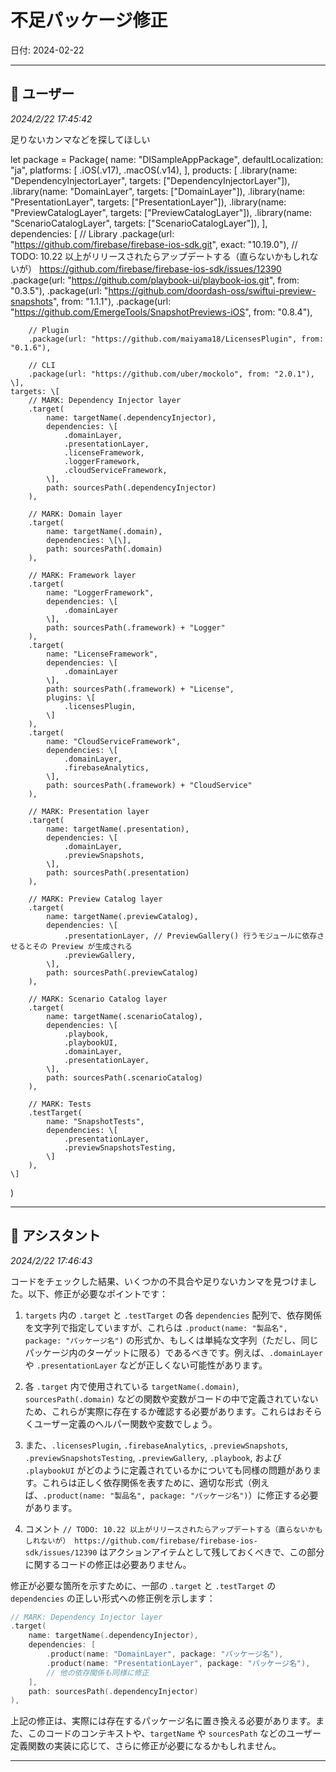 # 不足パッケージ修正

日付: 2024-02-22

---

## 👤 ユーザー
*2024/2/22 17:45:42*

足りないカンマなどを探してほしい


let package = Package(
    name: "DISampleAppPackage",
    defaultLocalization: "ja",
    platforms: \[
        .iOS(.v17),
        .macOS(.v14),
    \],
    products: \[
        .library(name: "DependencyInjectorLayer", targets: \["DependencyInjectorLayer"\]),
        .library(name: "DomainLayer", targets: \["DomainLayer"\]),
        .library(name: "PresentationLayer", targets: \["PresentationLayer"\]),
        .library(name: "PreviewCatalogLayer", targets: \["PreviewCatalogLayer"\]),
        .library(name: "ScenarioCatalogLayer", targets: \["ScenarioCatalogLayer"\]),
    \],
    dependencies: \[
        // Library
        .package(url: "https://github.com/firebase/firebase-ios-sdk.git", exact: "10.19.0"), // TODO: 10.22 以上がリリースされたらアップデートする（直らないかもしれないが） https://github.com/firebase/firebase-ios-sdk/issues/12390
        .package(url: "https://github.com/playbook-ui/playbook-ios.git", from: "0.3.5"),
        .package(url: "https://github.com/doordash-oss/swiftui-preview-snapshots", from: "1.1.1"),
        .package(url: "https://github.com/EmergeTools/SnapshotPreviews-iOS", from: "0.8.4"),

        // Plugin
        .package(url: "https://github.com/maiyama18/LicensesPlugin", from: "0.1.6"),
        
        // CLI
        .package(url: "https://github.com/uber/mockolo", from: "2.0.1"),
    \],
    targets: \[
        // MARK: Dependency Injector layer
        .target(
            name: targetName(.dependencyInjector),
            dependencies: \[
                .domainLayer,
                .presentationLayer,
                .licenseFramework,
                .loggerFramework,
                .cloudServiceFramework,
            \],
            path: sourcesPath(.dependencyInjector)
        ),
        
        // MARK: Domain layer
        .target(
            name: targetName(.domain),
            dependencies: \[\],
            path: sourcesPath(.domain)
        ),

        // MARK: Framework layer
        .target(
            name: "LoggerFramework",
            dependencies: \[
                .domainLayer
            \],
            path: sourcesPath(.framework) + "Logger"
        ),
        .target(
            name: "LicenseFramework",
            dependencies: \[
                .domainLayer
            \],
            path: sourcesPath(.framework) + "License",
            plugins: \[
                .licensesPlugin,
            \]
        ),
        .target(
            name: "CloudServiceFramework",
            dependencies: \[
                .domainLayer,
                .firebaseAnalytics,
            \],
            path: sourcesPath(.framework) + "CloudService"
        ),

        // MARK: Presentation layer
        .target(
            name: targetName(.presentation),
            dependencies: \[
                .domainLayer,
                .previewSnapshots,
            \],
            path: sourcesPath(.presentation)
        ),
        
        // MARK: Preview Catalog layer
        .target(
            name: targetName(.previewCatalog),
            dependencies: \[
                .presentationLayer, // PreviewGallery() 行うモジュールに依存させるとその Preview が生成される
                .previewGallery,
            \],
            path: sourcesPath(.previewCatalog)
        ),
        
        // MARK: Scenario Catalog layer
        .target(
            name: targetName(.scenarioCatalog),
            dependencies: \[
                .playbook,
                .playbookUI,
                .domainLayer,
                .presentationLayer,
            \],
            path: sourcesPath(.scenarioCatalog)
        ),

        // MARK: Tests
        .testTarget(
            name: "SnapshotTests",
            dependencies: \[
                .presentationLayer,
                .previewSnapshotsTesting,
            \]
        ),
    \]
)

---

## 🤖 アシスタント
*2024/2/22 17:46:43*

コードをチェックした結果、いくつかの不具合や足りないカンマを見つけました。以下、修正が必要なポイントです：

1. `targets` 内の `.target` と `.testTarget` の各 `dependencies` 配列で、依存関係を文字列で指定していますが、これらは `.product(name: "製品名", package: "パッケージ名")` の形式か、もしくは単純な文字列（ただし、同じパッケージ内のターゲットに限る）であるべきです。例えば、`.domainLayer` や `.presentationLayer` などが正しくない可能性があります。

2. 各 `.target` 内で使用されている `targetName(.domain)`, `sourcesPath(.domain)` などの関数や変数がコードの中で定義されていないため、これらが実際に存在するか確認する必要があります。これらはおそらくユーザー定義のヘルパー関数や変数でしょう。

3. また、`.licensesPlugin`, `.firebaseAnalytics`, `.previewSnapshots`, `.previewSnapshotsTesting`, `.previewGallery`, `.playbook`, および `.playbookUI` がどのように定義されているかについても同様の問題があります。これらは正しく依存関係を表すために、適切な形式（例えば、`.product(name: "製品名", package: "パッケージ名")`）に修正する必要があります。

4. コメント `// TODO: 10.22 以上がリリースされたらアップデートする（直らないかもしれないが） https://github.com/firebase/firebase-ios-sdk/issues/12390` はアクションアイテムとして残しておくべきで、この部分に関するコードの修正は必要ありません。

修正が必要な箇所を示すために、一部の `.target` と `.testTarget` の `dependencies` の正しい形式への修正例を示します：

```swift
// MARK: Dependency Injector layer
.target(
    name: targetName(.dependencyInjector),
    dependencies: [
        .product(name: "DomainLayer", package: "パッケージ名"),
        .product(name: "PresentationLayer", package: "パッケージ名"),
        // 他の依存関係も同様に修正
    ],
    path: sourcesPath(.dependencyInjector)
),
```

上記の修正は、実際には存在するパッケージ名に置き換える必要があります。また、このコードのコンテキストや、`targetName` や `sourcesPath` などのユーザー定義関数の実装に応じて、さらに修正が必要になるかもしれません。

---
